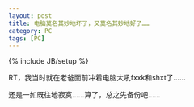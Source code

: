 ```yaml
---
layout: post
title: 电脑莫名其妙地坏了，又莫名其妙地好了……
category: PC
tags: [PC]
---
```

{% include JB/setup %}

RT，我当时就在老爸面前冲着电脑大吼fxxk和shxt了……

还是一如既往地寂寞……算了，总之先备份吧……

